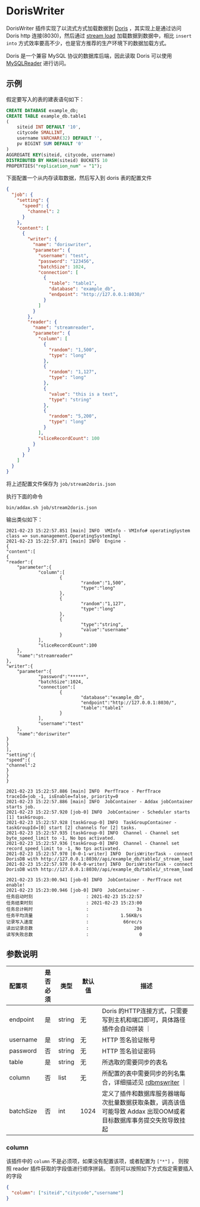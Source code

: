 # DorisWriter

DorisWriter 插件实现了以流式方式加载数据到 [Doris](http://doris.incubator.apache.org/master/zh-CN/) ，其实现上是通过访问 Doris http 连接(8030)，然后通过 [stream load](http://doris.incubator.apache.org/master/zh-CN/administrator-guide/load-data/stream-load-manual.html)
加载数据到数据中，相比 `insert into` 方式效率要高不少，也是官方推荐的生产环境下的数据加载方式。

Doris 是一个兼容 MySQL 协议的数据库后端，因此读取 Doris 可以使用 [MySQLReader](../reader/mysqlreader) 进行访问。 

## 示例

假定要写入的表的建表语句如下：

```sql
CREATE DATABASE example_db;
CREATE TABLE example_db.table1
(
    siteid INT DEFAULT '10',
    citycode SMALLINT,
    username VARCHAR(32) DEFAULT '',
    pv BIGINT SUM DEFAULT '0'
)
AGGREGATE KEY(siteid, citycode, username)
DISTRIBUTED BY HASH(siteid) BUCKETS 10
PROPERTIES("replication_num" = "1");
```

下面配置一个从内存读取数据，然后写入到 doris 表的配置文件

```json
{
  "job": {
    "setting": {
      "speed": {
        "channel": 2
      }
    },
    "content": [
      {
        "writer": {
          "name": "doriswriter",
          "parameter": {
            "username": "test",
            "password": "123456",
            "batchSize": 1024,
            "connection": [
              {
                "table": "table1",
                "database": "example_db",
                "endpoint": "http://127.0.0.1:8030/"
              }
            ]
          }
        },
        "reader": {
          "name": "streamreader",
          "parameter": {
            "column": [
              {
                "random": "1,500",
                "type": "long"
              },
              {
                "random": "1,127",
                "type": "long"
              },
              {
                "value": "this is a text",
                "type": "string"
              },
              {
                "random": "5,200",
                "type": "long"
              }
            ],
            "sliceRecordCount": 100
          }
        }
      }
    ]
  }
}
```

将上述配置文件保存为 `job/stream2doris.json`

执行下面的命令

```shell
bin/addax.sh job/stream2doris.json
```

输出类似如下：

```
2021-02-23 15:22:57.851 [main] INFO  VMInfo - VMInfo# operatingSystem class => sun.management.OperatingSystemImpl
2021-02-23 15:22:57.871 [main] INFO  Engine -
{
"content":[
{
"reader":{
    "parameter":{
            "column":[
                    {
                            "random":"1,500",
                            "type":"long"
                    },
                    {
                            "random":"1,127",
                            "type":"long"
                    },
                    {
                            "type":"string",
                            "value":"username"
                    }
            ],
            "sliceRecordCount":100
    },
    "name":"streamreader"
},
"writer":{
    "parameter":{
            "password":"*****",
            "batchSize":1024,
            "connection":[
                    {
                            "database":"example_db",
                            "endpoint":"http://127.0.0.1:8030/",
                            "table":"table1"
                    }
            ],
            "username":"test"
    },
    "name":"doriswriter"
}
}
],
"setting":{
"speed":{
"channel":2
}
}
}

2021-02-23 15:22:57.886 [main] INFO  PerfTrace - PerfTrace traceId=job_-1, isEnable=false, priority=0
2021-02-23 15:22:57.886 [main] INFO  JobContainer - Addax jobContainer starts job.
2021-02-23 15:22:57.920 [job-0] INFO  JobContainer - Scheduler starts [1] taskGroups.
2021-02-23 15:22:57.928 [taskGroup-0] INFO  TaskGroupContainer - taskGroupId=[0] start [2] channels for [2] tasks.
2021-02-23 15:22:57.935 [taskGroup-0] INFO  Channel - Channel set byte_speed_limit to -1, No bps activated.
2021-02-23 15:22:57.936 [taskGroup-0] INFO  Channel - Channel set record_speed_limit to -1, No tps activated.
2021-02-23 15:22:57.970 [0-0-1-writer] INFO  DorisWriterTask - connect DorisDB with http://127.0.0.1:8030//api/example_db/table1/_stream_load
2021-02-23 15:22:57.970 [0-0-0-writer] INFO  DorisWriterTask - connect DorisDB with http://127.0.0.1:8030//api/example_db/table1/_stream_load

2021-02-23 15:23:00.941 [job-0] INFO  JobContainer - PerfTrace not enable!
2021-02-23 15:23:00.946 [job-0] INFO  JobContainer -
任务启动时刻                    : 2021-02-23 15:22:57
任务结束时刻                    : 2021-02-23 15:23:00
任务总计耗时                    :                  3s
任务平均流量                    :            1.56KB/s
记录写入速度                    :             66rec/s
读出记录总数                    :                 200
读写失败总数                    :                   0
```

## 参数说明

| 配置项          | 是否必须 | 类型  | 默认值 |         描述   |
| :-------------- | :------: | ------ |------------- |-------|
| endpoint         |    是    | string | 无     | Doris 的HTTP连接方式，只需要写到主机和端口即可，具体路径插件会自动拼装 ｜
| username        |    是    | string | 无     | HTTP 签名验证帐号 |
| password        |    否    | string | 无     | HTTP 签名验证密码 |
| table           |    是    | string | 无     | 所选取的需要同步的表名|
| column          |    否    | list | 无     |  所配置的表中需要同步的列名集合，详细描述见 [rdbmswriter](rdbmswriter) ｜
| batchSize       |    否    | int | 1024   | 定义了插件和数据库服务器端每次批量数据获取条数，调高该值可能导致 Addax 出现OOM或者目标数据库事务提交失败导致挂起 |

### column

该插件中的 `column` 不是必须项，如果没有配置该项，或者配置为 `["*"]` ， 则按照 reader 插件获取的字段值进行顺序拼装。
否则可以按照如下方式指定需要插入的字段

```json
{
  "column": ["siteid","citycode","username"]
}
```

